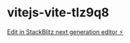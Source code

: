 # vitejs-vite-tlz9q8

[Edit in StackBlitz next generation editor ⚡️](https://stackblitz.com/~/github.com/utsab007/vitejs-vite-tlz9q8)